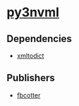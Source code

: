 # [py3nvml](https://pypi.org/project/py3nvml)

## Dependencies
- [xmltodict](packages/x/xmltodict.md)



## Publishers
- [fbcotter](https://pypi.org/user/fbcotter)

